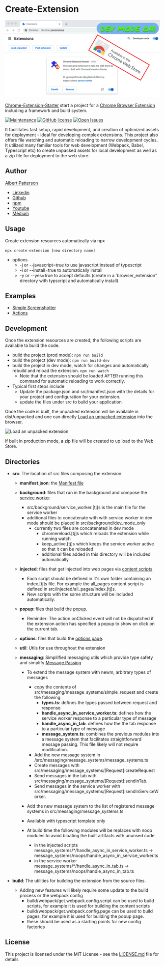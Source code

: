 # Create-Extension

![Social Preview](https://raw.githubusercontent.com/albertpatterson/chrome-extension-starter/master/docs/social_preview2.png)

[Chrome-Extension-Starter](https://github.com/albertpatterson/chrome-extension-starter) start a project for a [Chrome Browser Extension](https://developer.chrome.com/docs/extensions/) including a framework and build system.

[![Maintenance](https://img.shields.io/maintenance/yes/2022)](https://github.com/albertpatterson/chrome-extension-starter/graphs/commit-activity) [![GitHub license](https://img.shields.io/github/license/albertpatterson/chrome-extension-starter)](https://github.com/albertpatterson/chrome-extension-starter/blob/master/LICENSE) [![Open Issues](https://img.shields.io/github/issues/albertpatterson/chrome-extension-starter)](https://github.com/albertpatterson/chrome-extension-starter/issues)

It facilitates fast setup, rapid development, and creation of optimized assets for deployment - ideal for developing complex extensions. This project also offers file watching and automatic reloading to narrow development cycles. It utilized many familiar tools for web development (Webpack, Babel, Typescript etc) to create unpacked assets for local development as well as a zip file for deployment to the web store.

## Author

[Albert Patterson](mailto:albert.patterson.code@gmail.com)

- [Linkedin](https://www.linkedin.com/in/apattersoncmu/)
- [Github](https://github.com/albertpatterson)
- [npm](https://www.npmjs.com/~apatterson189)
- [Youtube](https://www.youtube.com/channel/UCrECEffgWKBMCvn5tar9bYw)
- [Medium](https://medium.com/@albert.patterson.code)

## Usage

Create extension resources automatically via npx

`npx create-extension [new directory name]`

- options
  - -j or --javascript=true to use javascript instead of typescript
  - -i or --install=true to automatically install
  - -y or --yes=true to accept defaults (create in a 'browser_extension" directory with typscript and automatically install)

## Examples

- [Simple Screenshotter](https://github.com/albertpatterson/simple-screenshotter)
- [Actions](https://github.com/albertpatterson/actions)

## Development

Once the extension resources are created, the following scripts are available to build the code.

- build the project (prod mode): `npm run build`
- build the project (dev mode): `npm run build-dev`
- build the project in dev mode, watch for changes and automatically rebuild and reload the extension. `npm run watch`
  - Note that the extension should be loaded AFTER running this command for automatic reloading to work correctly.
- Typical first steps include
  - Update the package.json and src/manifest.json with the details for your project and configuration for your extension.
  - update the files under src to build your application

Once the code is built, the unpacked extension will be available in dist/unpacked and one can directly [Load an unpacked extension](https://developer.chrome.com/docs/extensions/mv3/getstarted/#unpacked) into the browser.

![Load an unpacked extension](https://wd.imgix.net/image/BhuKGJaIeLNPW9ehns59NfwqKxF2/vOu7iPbaapkALed96rzN.png?auto=format&w=571)

If built in production mode, a zip file will be created to up load to the Web Store.

## Directories

- <b>src</b>: The location of src files composing the extension

  - <b>manifest.json</b>: the [Manifest file](https://developer.chrome.com/docs/extensions/mv3/manifest/)
  - <b>background</b>: files that run in the background and compose the [service worker](https://developer.chrome.com/docs/extensions/mv3/service_workers/)
    - src/background/service_worker.[tj]s is the main file for the service worker
    - additional files to concatenate with with service worker in dev mode should be placed in src/background/dev_mode_only
      - currently two files are concatenated in dev mode
        - chromereload.[tj]s which reloads the extension while running watch
        - keep_active.[tj]s which keeps the service worker active so that it can be reloaded
        - additional files added in this directory will be included automatically
  - <b>injected</b>: files that get injected into web pages via [content scripts](https://developer.chrome.com/docs/extensions/mv3/content_scripts/)
    - Each script should be defined in it's own folder containing an index.[tj]s file. For example the all_pages content script is defined in src/injected/all_pages/index.[tj]s.
    - New scripts with the same structure will be included automatically.
  - <b>popup</b>: files that build the [popup](https://developer.chrome.com/docs/extensions/reference/action/#popup).
    - Reminder: The action.onClicked event will not be dispatched if the extension action has specified a popup to show on click on the current tab.
  - <b>options</b>: files that build the [options page](https://developer.chrome.com/docs/extensions/mv3/options/).
  - <b>util</b>: Utils for use throughout the extension
  - <b>messaging</b>: Simplilfied messaging utils which provide type safety and simplify [Message Passing](https://developer.chrome.com/docs/extensions/mv3/messaging/)

    - To extend the message system with newm, arbitrary types of messages

      - copy the contents of src/messaging/message_systems/simple_request and create the following
        - <b>types.ts</b>: defines the types passed between request and response
        - <b>handle_async_in_service_worker.ts</b>: defines how the service worker response to a particular type of message
        - <b>handle_async_in_tab</b>: defines how the the tab response to a particular type of message
        - <b>message_system.ts</b>: combines the previous modules into a message system that facilitates straightforward message passing. This file likely will not require modification.
      - Add the new message system in /src/messaging/message_systems/message_systems.ts
      - Create messages with src/messaging/message_systems/[Request]:createRequest
      - Send messages in the tab with src/messaging/message_systems/[Request]:sendInTab.
      - Send messages in the service worker with src/messaging/message_systems/[Request]:sendInServiceWorker.

    - Add the new message system to the list of registered message systems in src/messaging/message_systems.ts
    - Available with typescript template only
    - At build time the following modules will be replaces with noop modules to avoid bloating the built artifacts with ununsed code
      - in the injected scripts message_systems/\*/handle_async_in_service_worker.ts -> message_systems/noops/handle_async_in_service_worker.ts
      - in the service worker message_systems/\*/handle_async_in_tab.ts -> message_systems/noops/handle_async_in_tab.ts

- <b>build</b>: The utilities for building the extension from the source files.
  - Adding new features will likely require some update to the build process or the webpack config
    - build/webpack/get.webpack.config.script can be used to build scripts, for example it is used for building the content scripts
    - build/webpack/get.webpack.config.page can be used to build pages, for example it is used for building the popup page.
    - these should be used as a starting points for new config factories

## License

This project is licensed under the MIT License - see the [LICENSE.md](LICENSE) file for details
